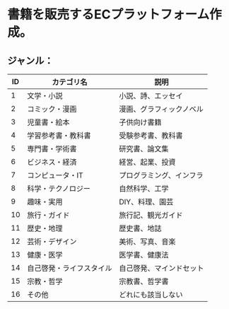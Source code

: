 # 書籍を販売するECプラットフォーム作成。

## ジャンル：

| ID | カテゴリ名        | 説明           |
| -- | ------------ | ------------ |
| 1  | 文学・小説        | 小説、詩、エッセイ    |
| 2  | コミック・漫画      | 漫画、グラフィックノベル |
| 3  | 児童書・絵本       | 子供向け書籍       |
| 4  | 学習参考書・教科書    | 受験参考書、教科書    |
| 5  | 専門書・学術書      | 研究書、論文集      |
| 6  | ビジネス・経済      | 経営、起業、投資     |
| 7  | コンピュータ・IT    | プログラミング、インフラ |
| 8  | 科学・テクノロジー    | 自然科学、工学      |
| 9  | 趣味・実用        | DIY、料理、園芸    |
| 10 | 旅行・ガイド       | 旅行記、観光ガイド    |
| 11 | 歴史・地理        | 歴史書、地誌       |
| 12 | 芸術・デザイン      | 美術、写真、音楽     |
| 13 | 健康・医学        | 医学書、健康法      |
| 14 | 自己啓発・ライフスタイル | 自己啓発、マインドセット |
| 15 | 宗教・哲学        | 宗教書、哲学書      |
| 16 | その他          | どれにも該当しない    |

